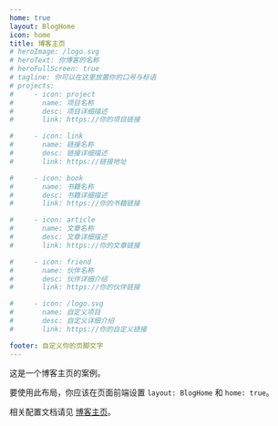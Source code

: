 ```yaml
---
home: true
layout: BlogHome
icon: home
title: 博客主页
# heroImage: /logo.svg
# heroText: 你博客的名称
# heroFullScreen: true
# tagline: 你可以在这里放置你的口号与标语
# projects:
#     - icon: project
#       name: 项目名称
#       desc: 项目详细描述
#       link: https://你的项目链接

#     - icon: link
#       name: 链接名称
#       desc: 链接详细描述
#       link: https://链接地址

#     - icon: book
#       name: 书籍名称
#       desc: 书籍详细描述
#       link: https://你的书籍链接

#     - icon: article
#       name: 文章名称
#       desc: 文章详细描述
#       link: https://你的文章链接

#     - icon: friend
#       name: 伙伴名称
#       desc: 伙伴详细介绍
#       link: https://你的伙伴链接

#     - icon: /logo.svg
#       name: 自定义项目
#       desc: 自定义详细介绍
#       link: https://你的自定义链接

footer: 自定义你的页脚文字
---
```


这是一个博客主页的案例。

要使用此布局，你应该在页面前端设置 `layout: BlogHome` 和 `home: true`。

相关配置文档请见 [博客主页](https://theme-hope.vuejs.press/zh/guide/blog/home/)。

